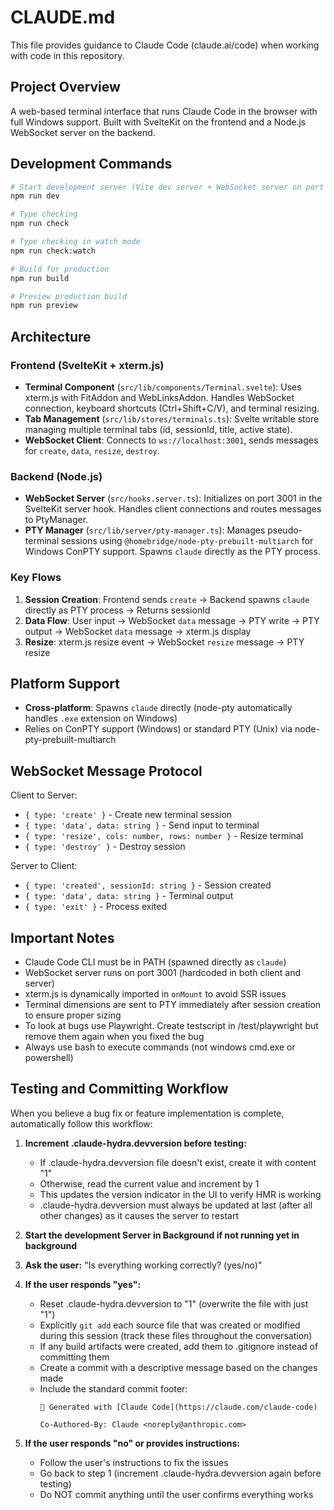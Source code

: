 # CLAUDE.md

This file provides guidance to Claude Code (claude.ai/code) when working with code in this repository.

## Project Overview

A web-based terminal interface that runs Claude Code in the browser with full Windows support. Built with SvelteKit on the frontend and a Node.js WebSocket server on the backend.

## Development Commands

```bash
# Start development server (Vite dev server + WebSocket server on port 3001)
npm run dev

# Type checking
npm run check

# Type checking in watch mode
npm run check:watch

# Build for production
npm run build

# Preview production build
npm run preview
```

## Architecture

### Frontend (SvelteKit + xterm.js)
- **Terminal Component** (`src/lib/components/Terminal.svelte`): Uses xterm.js with FitAddon and WebLinksAddon. Handles WebSocket connection, keyboard shortcuts (Ctrl+Shift+C/V), and terminal resizing.
- **Tab Management** (`src/lib/stores/terminals.ts`): Svelte writable store managing multiple terminal tabs (id, sessionId, title, active state).
- **WebSocket Client**: Connects to `ws://localhost:3001`, sends messages for `create`, `data`, `resize`, `destroy`.

### Backend (Node.js)
- **WebSocket Server** (`src/hooks.server.ts`): Initializes on port 3001 in the SvelteKit server hook. Handles client connections and routes messages to PtyManager.
- **PTY Manager** (`src/lib/server/pty-manager.ts`): Manages pseudo-terminal sessions using `@homebridge/node-pty-prebuilt-multiarch` for Windows ConPTY support. Spawns `claude` directly as the PTY process.

### Key Flows
1. **Session Creation**: Frontend sends `create` → Backend spawns `claude` directly as PTY process → Returns sessionId
2. **Data Flow**: User input → WebSocket `data` message → PTY write → PTY output → WebSocket `data` message → xterm.js display
3. **Resize**: xterm.js resize event → WebSocket `resize` message → PTY resize

## Platform Support

- **Cross-platform**: Spawns `claude` directly (node-pty automatically handles `.exe` extension on Windows)
- Relies on ConPTY support (Windows) or standard PTY (Unix) via node-pty-prebuilt-multiarch

## WebSocket Message Protocol

Client to Server:
- `{ type: 'create' }` - Create new terminal session
- `{ type: 'data', data: string }` - Send input to terminal
- `{ type: 'resize', cols: number, rows: number }` - Resize terminal
- `{ type: 'destroy' }` - Destroy session

Server to Client:
- `{ type: 'created', sessionId: string }` - Session created
- `{ type: 'data', data: string }` - Terminal output
- `{ type: 'exit' }` - Process exited

## Important Notes

- Claude Code CLI must be in PATH (spawned directly as `claude`)
- WebSocket server runs on port 3001 (hardcoded in both client and server)
- xterm.js is dynamically imported in `onMount` to avoid SSR issues
- Terminal dimensions are sent to PTY immediately after session creation to ensure proper sizing
- To look at bugs use Playwright. Create testscript in /test/playwright but remove them again when you fixed the bug
- Always use bash to execute commands (not windows cmd.exe or powershell)

## Testing and Committing Workflow

When you believe a bug fix or feature implementation is complete, automatically follow this workflow:

1. **Increment .claude-hydra.devversion before testing:**
   - If .claude-hydra.devversion file doesn't exist, create it with content "1"
   - Otherwise, read the current value and increment by 1
   - This updates the version indicator in the UI to verify HMR is working
   - .claude-hydra.devversion must always be updated at last (after all other changes)
     as it causes the server to restart

2. **Start the development Server in Background if not running yet in background**

3. **Ask the user:** "Is everything working correctly? (yes/no)"

4. **If the user responds "yes":**
   - Reset .claude-hydra.devversion to "1" (overwrite the file with just "1")
   - Explicitly `git add` each source file that was created or modified during this session (track these files throughout the conversation)
   - If any build artifacts were created, add them to .gitignore instead of committing them
   - Create a commit with a descriptive message based on the changes made
   - Include the standard commit footer:
     ```
     🤖 Generated with [Claude Code](https://claude.com/claude-code)

     Co-Authored-By: Claude <noreply@anthropic.com>
     ```

5. **If the user responds "no" or provides instructions:**
   - Follow the user's instructions to fix the issues
   - Go back to step 1 (increment .claude-hydra.devversion again before testing)
   - Do NOT commit anything until the user confirms everything works